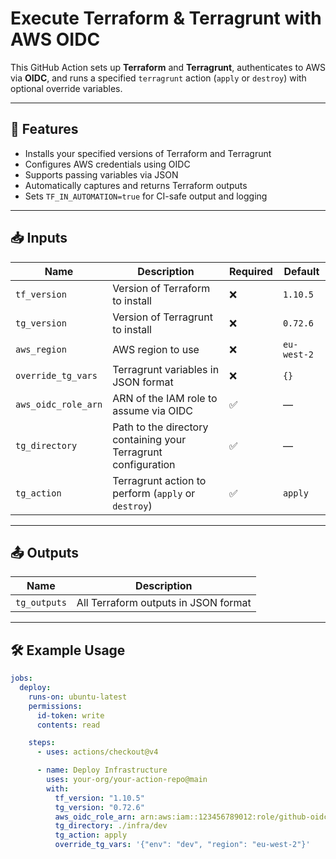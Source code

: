 # Execute Terraform & Terragrunt with AWS OIDC

This GitHub Action sets up **Terraform** and **Terragrunt**, authenticates to AWS via **OIDC**, and runs a specified `terragrunt` action (`apply` or `destroy`) with optional override variables.

---

## 🚀 Features

- Installs your specified versions of Terraform and Terragrunt
- Configures AWS credentials using OIDC
- Supports passing variables via JSON
- Automatically captures and returns Terraform outputs
- Sets `TF_IN_AUTOMATION=true` for CI-safe output and logging

---

## 📥 Inputs

| Name               | Description                                                   | Required | Default      |
|--------------------|---------------------------------------------------------------|----------|--------------|
| `tf_version`       | Version of Terraform to install                                | ❌        | `1.10.5`     |
| `tg_version`       | Version of Terragrunt to install                               | ❌        | `0.72.6`     |
| `aws_region`       | AWS region to use                                              | ❌        | `eu-west-2`  |
| `override_tg_vars` | Terragrunt variables in JSON format                            | ❌        | `{}`         |
| `aws_oidc_role_arn`| ARN of the IAM role to assume via OIDC                         | ✅        | —            |
| `tg_directory`     | Path to the directory containing your Terragrunt configuration | ✅        | —            |
| `tg_action`        | Terragrunt action to perform (`apply` or `destroy`)            | ✅        | `apply`      |

---

## 📤 Outputs

| Name         | Description                              |
|--------------|------------------------------------------|
| `tg_outputs` | All Terraform outputs in JSON format     |

---

## 🛠 Example Usage

```yaml
jobs:
  deploy:
    runs-on: ubuntu-latest
    permissions:
      id-token: write
      contents: read

    steps:
      - uses: actions/checkout@v4

      - name: Deploy Infrastructure
        uses: your-org/your-action-repo@main
        with:
          tf_version: "1.10.5"
          tg_version: "0.72.6"
          aws_oidc_role_arn: arn:aws:iam::123456789012:role/github-oidc-role
          tg_directory: ./infra/dev
          tg_action: apply
          override_tg_vars: '{"env": "dev", "region": "eu-west-2"}'
